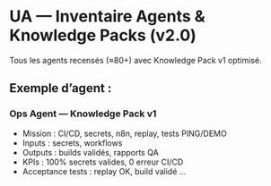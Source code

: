 # UA — Inventaire Agents & Knowledge Packs (v2.0)

Tous les agents recensés (≈80+) avec Knowledge Pack v1 optimisé.

## Exemple d’agent :
### Ops Agent — Knowledge Pack v1
- Mission : CI/CD, secrets, n8n, replay, tests PING/DEMO
- Inputs : secrets, workflows
- Outputs : builds validés, rapports QA
- KPIs : 100% secrets valides, 0 erreur CI/CD
- Acceptance tests : replay OK, build validé
...
